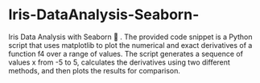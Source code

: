 # Iris-DataAnalysis-Seaborn-
Iris Data Analysis with Seaborn 🌸 . The provided code snippet is a Python script that uses matplotlib to plot the numerical and exact derivatives of a function f4 over a range of values. The script generates a sequence of values x from -5 to 5, calculates the derivatives using two different methods, and then plots the results for comparison.
